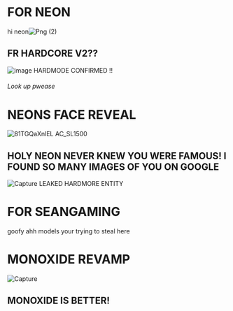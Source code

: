 # FOR NEON
hi neon![Png (2)](https://user-images.githubusercontent.com/116474888/207443983-57572c2c-2ac5-4c5d-bdad-01b0c2b715ae.png)
## FR HARDCORE V2??
![image](https://user-images.githubusercontent.com/116474888/207444305-9bfe4e21-72a6-49fe-baed-97b479baa752.png)
HARDMODE CONFIRMED !!
###### Look up pwease
# NEONS FACE REVEAL
![81TGQaXnlEL _AC_SL1500_](https://user-images.githubusercontent.com/116474888/207445370-b9ee67e8-7c50-487a-acba-e9c74f673430.jpg)

## HOLY NEON NEVER KNEW YOU WERE FAMOUS! I FOUND SO MANY IMAGES OF YOU ON GOOGLE

![Capture](https://user-images.githubusercontent.com/116474888/207445997-52eb3ca2-e856-410c-be87-285b0563027c.PNG)
LEAKED HARDMORE ENTITY

# FOR SEANGAMING
goofy ahh models your trying to steal here

# MONOXIDE REVAMP

![Capture](https://user-images.githubusercontent.com/116474888/207500452-21027015-1884-42fd-bb90-5655fa94c501.PNG)

## MONOXIDE IS BETTER!
